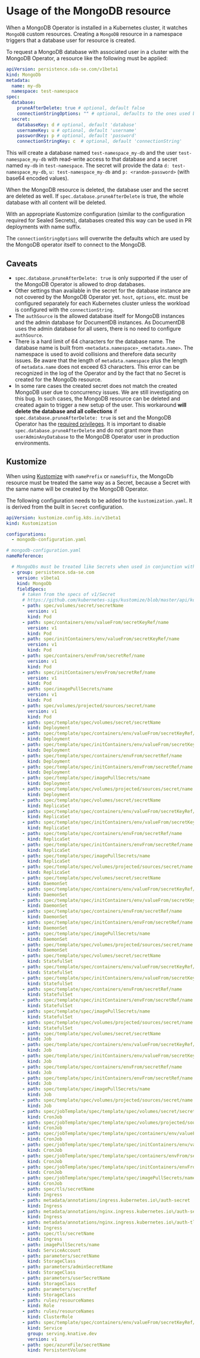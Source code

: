 # Usage of the MongoDB resource

When a MongoDB Operator is installed in a Kubernetes cluster, it watches `MongoDB` custom resources.
Creating a `MongoDB` resource in a namespace triggers that a database user for resource is created.

To request a MongoDB database with associated user in a cluster with the MongoDB Operator, a
resource like the following must be applied:

```yaml
apiVersion: persistence.sda-se.com/v1beta1
kind: MongoDb
metadata:
  name: my-db
  namespace: test-namespace
spec:
  database:
    pruneAfterDelete: true # optional, default false
    connectionStringOptions: "" # optional, defaults to the ones used by MongoDB operator
  secret:
    databaseKey: d # optional, default 'database'
    usernameKey: u # optional, default 'username'
    passwordKey: p # optional, default 'password'
    connectionStringKey: c  # optional, default 'connectionString'
```

This will create a database named `test-namespace_my-db` and the user `test-namespace_my-db` with
read-write access to that database and a secret named `my-db` in `test-namespace`.
The secret will provide the data `d: test-namespace_my-db`, `u: test-namespace_my-db` and
`p: <random-password>` (with base64 encoded values).

When the MongoDB resource is deleted, the database user and the secret are deleted as well.
If `spec.database.pruneAfterDelete` is true, the whole database with all content will be deleted.

With an appropriate Kustomize configuration (similar to the configuration required for Sealed
Secrets), databases created this way can be used in PR deployments with name suffix.

The `connectionStringOptions` will overwrite the defaults which are used by the MongoDB operator itself
to connect to the MongoDB. 

## Caveats

* `spec.database.pruneAfterDelete: true` is only supported if the user of the MongoDB Operator is
  allowed to drop databases.
* Other settings than available in the secret for the database instance are not covered by the
  MongoDB Operator yet.
  `host`, `options`, etc. must be configured separately for each Kubernetes cluster unless the
  workload is configured with the `connectionString`.
* The `authSource` is the allowed database itself for MongoDB instances and the admin database for
  DocumentDB instances.
  As DocumentDB uses the admin database for all users, there is no need to configure `authSource`.
* There is a hard limit of 64 characters for the database name.
  The database name is built from `<metadata.namespace>_<metadata.name>`.
  The namespace is used to avoid collisions and therefore data security issues.
  Be aware that the length of `metadata.namespace` plus the length of `metadata.name` does not
  exceed 63 characters.
  This error can be recognized in the log of the Operator and by the fact that no Secret is created
  for the MongoDb resource.
* In some rare cases the created secret does not match the created MongoDB user due to concurrency
  issues.
  We are still investigating on this bug.
  In such cases, the MongoDB resource can be deleted and created again to trigger a new setup of the
  user.
  This workaround **will delete the database and all collections** if
  `spec.database.pruneAfterDelete: true` is set and the MongoDB Operator has the
  [required privileges](deployment.md#database).
  It is important to disable `spec.database.pruneAfterDelete` and do not grant more than
  `userAdminAnyDatabase` to the MongoDB Operator user in production environments.


## Kustomize

When using [Kustomize](https://kustomize.io/) with `namePrefix` or `nameSuffix`, the MongoDb
resource must be treated the same way as a Secret, because a Secret with the same name will be
created by the MongoDB Operator.

The following configuration needs to be added to the `kustomization.yaml`.
It is derived from the built in `Secret` configuration. 

```yaml
apiVersion: kustomize.config.k8s.io/v1beta1
kind: Kustomization

configurations:
  - mongodb-configuration.yaml
```

```yaml
# mongodb-configuration.yaml
nameReference:

  # MongoDbs must be treated like Secrets when used in conjunction with name suffix or prefix
  - group: persistence.sda-se.com
    version: v1beta1
    kind: MongoDb
    fieldSpecs:
      # taken from the specs of v1/Secret
      # https://github.com/kubernetes-sigs/kustomize/blob/master/api/konfig/builtinpluginconsts/namereference.go#L120
      - path: spec/volumes/secret/secretName
        version: v1
        kind: Pod
      - path: spec/containers/env/valueFrom/secretKeyRef/name
        version: v1
        kind: Pod
      - path: spec/initContainers/env/valueFrom/secretKeyRef/name
        version: v1
        kind: Pod
      - path: spec/containers/envFrom/secretRef/name
        version: v1
        kind: Pod
      - path: spec/initContainers/envFrom/secretRef/name
        version: v1
        kind: Pod
      - path: spec/imagePullSecrets/name
        version: v1
        kind: Pod
      - path: spec/volumes/projected/sources/secret/name
        version: v1
        kind: Pod
      - path: spec/template/spec/volumes/secret/secretName
        kind: Deployment
      - path: spec/template/spec/containers/env/valueFrom/secretKeyRef/name
        kind: Deployment
      - path: spec/template/spec/initContainers/env/valueFrom/secretKeyRef/name
        kind: Deployment
      - path: spec/template/spec/containers/envFrom/secretRef/name
        kind: Deployment
      - path: spec/template/spec/initContainers/envFrom/secretRef/name
        kind: Deployment
      - path: spec/template/spec/imagePullSecrets/name
        kind: Deployment
      - path: spec/template/spec/volumes/projected/sources/secret/name
        kind: Deployment
      - path: spec/template/spec/volumes/secret/secretName
        kind: ReplicaSet
      - path: spec/template/spec/containers/env/valueFrom/secretKeyRef/name
        kind: ReplicaSet
      - path: spec/template/spec/initContainers/env/valueFrom/secretKeyRef/name
        kind: ReplicaSet
      - path: spec/template/spec/containers/envFrom/secretRef/name
        kind: ReplicaSet
      - path: spec/template/spec/initContainers/envFrom/secretRef/name
        kind: ReplicaSet
      - path: spec/template/spec/imagePullSecrets/name
        kind: ReplicaSet
      - path: spec/template/spec/volumes/projected/sources/secret/name
        kind: ReplicaSet
      - path: spec/template/spec/volumes/secret/secretName
        kind: DaemonSet
      - path: spec/template/spec/containers/env/valueFrom/secretKeyRef/name
        kind: DaemonSet
      - path: spec/template/spec/initContainers/env/valueFrom/secretKeyRef/name
        kind: DaemonSet
      - path: spec/template/spec/containers/envFrom/secretRef/name
        kind: DaemonSet
      - path: spec/template/spec/initContainers/envFrom/secretRef/name
        kind: DaemonSet
      - path: spec/template/spec/imagePullSecrets/name
        kind: DaemonSet
      - path: spec/template/spec/volumes/projected/sources/secret/name
        kind: DaemonSet
      - path: spec/template/spec/volumes/secret/secretName
        kind: StatefulSet
      - path: spec/template/spec/containers/env/valueFrom/secretKeyRef/name
        kind: StatefulSet
      - path: spec/template/spec/initContainers/env/valueFrom/secretKeyRef/name
        kind: StatefulSet
      - path: spec/template/spec/containers/envFrom/secretRef/name
        kind: StatefulSet
      - path: spec/template/spec/initContainers/envFrom/secretRef/name
        kind: StatefulSet
      - path: spec/template/spec/imagePullSecrets/name
        kind: StatefulSet
      - path: spec/template/spec/volumes/projected/sources/secret/name
        kind: StatefulSet
      - path: spec/template/spec/volumes/secret/secretName
        kind: Job
      - path: spec/template/spec/containers/env/valueFrom/secretKeyRef/name
        kind: Job
      - path: spec/template/spec/initContainers/env/valueFrom/secretKeyRef/name
        kind: Job
      - path: spec/template/spec/containers/envFrom/secretRef/name
        kind: Job
      - path: spec/template/spec/initContainers/envFrom/secretRef/name
        kind: Job
      - path: spec/template/spec/imagePullSecrets/name
        kind: Job
      - path: spec/template/spec/volumes/projected/sources/secret/name
        kind: Job
      - path: spec/jobTemplate/spec/template/spec/volumes/secret/secretName
        kind: CronJob
      - path: spec/jobTemplate/spec/template/spec/volumes/projected/sources/secret/name
        kind: CronJob
      - path: spec/jobTemplate/spec/template/spec/containers/env/valueFrom/secretKeyRef/name
        kind: CronJob
      - path: spec/jobTemplate/spec/template/spec/initContainers/env/valueFrom/secretKeyRef/name
        kind: CronJob
      - path: spec/jobTemplate/spec/template/spec/containers/envFrom/secretRef/name
        kind: CronJob
      - path: spec/jobTemplate/spec/template/spec/initContainers/envFrom/secretRef/name
        kind: CronJob
      - path: spec/jobTemplate/spec/template/spec/imagePullSecrets/name
        kind: CronJob
      - path: spec/tls/secretName
        kind: Ingress
      - path: metadata/annotations/ingress.kubernetes.io\/auth-secret
        kind: Ingress
      - path: metadata/annotations/nginx.ingress.kubernetes.io\/auth-secret
        kind: Ingress
      - path: metadata/annotations/nginx.ingress.kubernetes.io\/auth-tls-secret
        kind: Ingress
      - path: spec/tls/secretName
        kind: Ingress
      - path: imagePullSecrets/name
        kind: ServiceAccount
      - path: parameters/secretName
        kind: StorageClass
      - path: parameters/adminSecretName
        kind: StorageClass
      - path: parameters/userSecretName
        kind: StorageClass
      - path: parameters/secretRef
        kind: StorageClass
      - path: rules/resourceNames
        kind: Role
      - path: rules/resourceNames
        kind: ClusterRole
      - path: spec/template/spec/containers/env/valueFrom/secretKeyRef/name
        kind: Service
        group: serving.knative.dev
        version: v1
      - path: spec/azureFile/secretName
        kind: PersistentVolume

```
